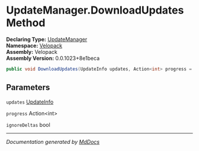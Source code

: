 ﻿<!--  
  <auto-generated>   
    The contents of this file were generated by a tool.  
    Changes to this file may be list if the file is regenerated  
  </auto-generated>   
-->

# UpdateManager.DownloadUpdates Method

**Declaring Type:** [UpdateManager](../index.md)  
**Namespace:** [Velopack](../../index.md)  
**Assembly:** Velopack  
**Assembly Version:** 0.0.1023+8e1beca

```csharp
public void DownloadUpdates(UpdateInfo updates, Action<int> progress = null, bool ignoreDeltas = false);
```

## Parameters

`updates`  [UpdateInfo](../../UpdateInfo/index.md)

`progress`  Action\<int\>

`ignoreDeltas`  bool

___

*Documentation generated by [MdDocs](https://github.com/ap0llo/mddocs)*
